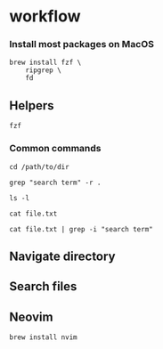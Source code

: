 # workflow

### Install most packages on MacOS

```
brew install fzf \
    ripgrep \
    fd
```

## Helpers

```
fzf
```

### Common commands

```
cd /path/to/dir
```

```
grep "search term" -r .
``` 

```
ls -l
```


```
cat file.txt
```


```
cat file.txt | grep -i "search term"
```



## Navigate directory


## Search files



## Neovim

```
brew install nvim
```
